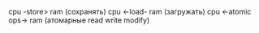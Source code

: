 cpu -store> ram (сохранять)
cpu <-load- ram (загружать)
cpu <-atomic ops-> ram (атомарные read write modify)